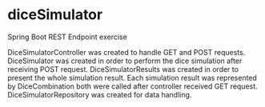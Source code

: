 # diceSimulator
Spring Boot REST Endpoint exercise

DiceSimulatorController was created to handle GET and POST requests.
DiceSimulator was created in order to perform the dice simulation after receiving POST request.
DiceSimulatorResults was created in order to present the whole simulation result. Each simulation result was represented by DiceCombination both were called after controller received GET request.
DiceSimulatorRepository was created for data handling.
